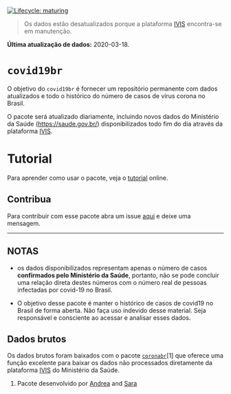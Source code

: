 
<!-- README.md is generated from README.Rmd. Please edit that file -->

<!-- badges: start -->

[![Lifecycle:
maturing](https://img.shields.io/badge/lifecycle-maturing-blue.svg)](https://www.tidyverse.org/lifecycle/#maturing)
<!-- badges: end -->

> Os dados estão desatualizados porque a plataforma
> [IVIS](http://plataforma.saude.gov.br/novocoronavirus/) encontra-se em
> manutenção.

**Última atualização de dados:** 2020-03-18.

# `covid19br`

O objetivo do `covid19br` é fornecer um repositório permanente com dados
atualizados e todo o histórico do número de casos de vírus corona no
Brasil.

O pacote será atualizado diariamente, incluindo novos dados do
Ministério da Saúde (<https://saude.gov.br/>) disponibilizados todo fim
do dia através da plataforma
[IVIS](http://plataforma.saude.gov.br/novocoronavirus/).

# Tutorial

Para aprender como usar o pacote, veja o
[tutorial](https://paternogbc.github.io/covid19br/articles/intro.html)
online.

## Contribua

Para contribuir com esse pacote abra um issue
[aqui](https://github.com/paternogbc/covid19br/issues/new) e deixe uma
mensagem.

-----

## NOTAS

  - os dados disponibilizados representam apenas o número de casos
    **confirmados pelo Ministério da Saúde**, portanto, não se pode
    concluir uma relação direta destes números com o número real de
    pessoas infectadas por covid-19 no Brasil.

  - O objetivo desse pacote é manter o histórico de casos de covid19 no
    Brasil de forma aberta. Não faça uso indevido desse material. Seja
    responsável e consciente ao acessar e analisar esses dados.

## Dados brutos

Os dados brutos foram baixados com o pacote
[`coronabr`](https://github.com/paternogbc/coronabr)\[1\] que oferece
uma função excelente para baixar os dados não processados diretamente da
plataforma [IVIS](http://platform.saude.gov.br/novocoronavirus/) do
Ministério da Saúde.

1.  Pacote desenvolvido por [Andrea](https://twitter.com/SanchezTapiaA)
    and [Sara](https://twitter.com/mortarasara)
